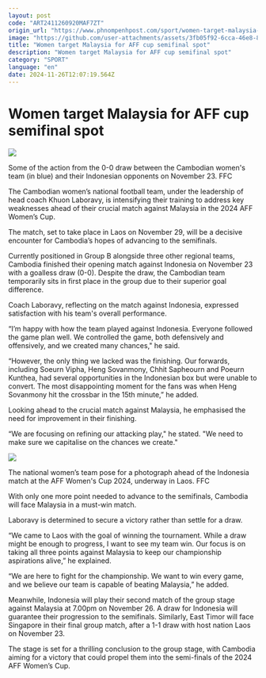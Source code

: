 ```yaml
---
layout: post
code: "ART2411260920MAF7ZT"
origin_url: "https://www.phnompenhpost.com/sport/women-target-malaysia-for-aff-cup-semifinal-spot"
image: "https://github.com/user-attachments/assets/3fb05f92-6cca-46e8-83d6-be52411393bc"
title: "Women target Malaysia for AFF cup semifinal spot"
description: "​​Women target Malaysia for AFF cup semifinal spot​"
category: "SPORT"
language: "en"
date: 2024-11-26T12:07:19.564Z
---
```


# Women target Malaysia for AFF cup semifinal spot

![](https://github.com/user-attachments/assets/6e39af5f-08b6-4728-950e-bc10b297f9b5)

Some of the action from the 0-0 draw between the Cambodian women's team (in blue) and their Indonesian opponents on November 23. FFC

The Cambodian women’s national football team, under the leadership of head coach Khuon Laboravy, is intensifying their training to address key weaknesses ahead of their crucial match against Malaysia in the 2024 AFF Women’s Cup.

The match, set to take place in Laos on November 29, will be a decisive encounter for Cambodia’s hopes of advancing to the semifinals.

Currently positioned in Group B alongside three other regional teams, Cambodia finished their opening match against Indonesia on November 23 with a goalless draw (0-0). Despite the draw, the Cambodian team temporarily sits in first place in the group due to their superior goal difference.

Coach Laboravy, reflecting on the match against Indonesia, expressed satisfaction with his team's overall performance. 

“I’m happy with how the team played against Indonesia. Everyone followed the game plan well. We controlled the game, both defensively and offensively, and we created many chances," he said.

“However, the only thing we lacked was the finishing. Our forwards, including Soeurn Vipha, Heng Sovanmony, Chhit Sapheourn and Poeurn Kunthea, had several opportunities in the Indonesian box but were unable to convert. The most disappointing moment for the fans was when Heng Sovanmony hit the crossbar in the 15th minute,” he added.

Looking ahead to the crucial match against Malaysia, he emphasised the need for improvement in their finishing. 

“We are focusing on refining our attacking play," he stated. "We need to make sure we capitalise on the chances we create."

![](https://pppenglish.sgp1.cdn.digitaloceanspaces.com/image/main/202411/26_11_2024_468122266_1148751630584452_3011701294355737123_n.jpg)

The national women’s team pose for a photograph ahead of the Indonesia match at the AFF Women's Cup 2024, underway in Laos. FFC

With only one more point needed to advance to the semifinals, Cambodia will face Malaysia in a must-win match. 

Laboravy is determined to secure a victory rather than settle for a draw. 

“We came to Laos with the goal of winning the tournament. While a draw might be enough to progress, I want to see my team win. Our focus is on taking all three points against Malaysia to keep our championship aspirations alive,” he explained.

“We are here to fight for the championship. We want to win every game, and we believe our team is capable of beating Malaysia,” he added.

Meanwhile, Indonesia will play their second match of the group stage against Malaysia at 7.00pm on November 26. A draw for Indonesia will guarantee their progression to the semifinals. Similarly, East Timor will face Singapore in their final group match, after a 1-1 draw with host nation Laos on November 23.

The stage is set for a thrilling conclusion to the group stage, with Cambodia aiming for a victory that could propel them into the semi-finals of the 2024 AFF Women’s Cup.